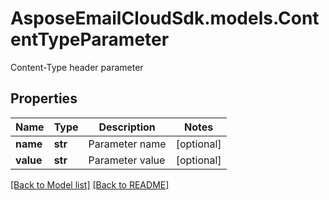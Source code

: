# AsposeEmailCloudSdk.models.ContentTypeParameter

Content-Type header parameter             

## Properties
Name | Type | Description | Notes
------------ | ------------- | ------------- | -------------
**name** |**str** |Parameter name              |[optional] 
**value** |**str** |Parameter value              |[optional] 




[[Back to Model list]](Models.md) [[Back to README]](README.md)

